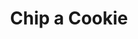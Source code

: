 ---
title: "Chip a Cookie"
url: /caracas/chip-a-cookie-bulevar-de-sabana-grande/
shop: pastelería
---
